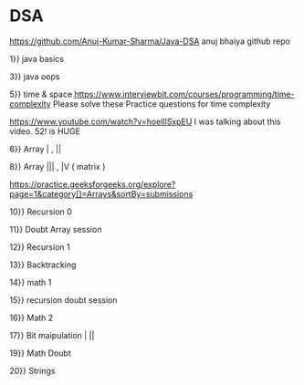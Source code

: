 # DSA

https://github.com/Anuj-Kumar-Sharma/Java-DSA   anuj bhaiya github repo

1}} java basics

3}} java oops 

5}} time & space 
https://www.interviewbit.com/courses/programming/time-complexity  Please solve these Practice questions for time complexity

https://www.youtube.com/watch?v=hoeIllSxpEU     I was talking about this video. 52! is HUGE

6}} Array | ,  ||  

8}} Array ||| , |V ( matrix )

https://practice.geeksforgeeks.org/explore?page=1&category[]=Arrays&sortBy=submissions

10}} Recursion 0

11}} Doubt Array  session

12}} Recursion 1

13}} Backtracking

14}} math 1

15}} recursion doubt session

16}} Math 2

17}} Bit maipulation | ||

19}} Math Doubt

20}} Strings
